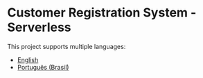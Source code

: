 # Customer Registration System - Serverless

This project supports multiple languages:

- [English](./README/README.EN.md)
- [Português (Brasil)](./README//README.PT-BR.md)
